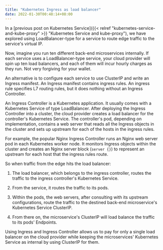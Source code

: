 ```yaml
---
title: "Kubernetes Ingress as load balancer"
date: 2022-01-30T00:48:14+08:00
---
```

In a [previous post on Kubernetes Service]({{< relref "kubernetes-service-and-kube-proxy" >}} "Kubernetes Service and kube-proxy"), we have explored using LoadBalancer-type for a service to route edge traffic to the service's virtual IP.

Now, imagine you run ten different back-end microservices internally. If each service uses a LoadBalancer-type service, your cloud provider will spin up ten load balancers, and each of them will incur hourly charges as they run. Not very forgiving for your wallet.

An alternative is to configure each service to use ClusterIP and write an Ingress manifest. An Ingress manifest contains ingress rules. An ingress rule specifies L7 routing rules, but it does nothing without an Ingress Controller.

An Ingress Controller is a Kubernetes application. It usually comes with a Kubernetes Service of type LoadBalancer. After deploying the Ingress Controller into a cluster, the cloud provider creates a load balancer for the controller's Kubernetes Service. The controller's pod, depending on implementation, contains a web server that reads all the Ingress objects in the cluster and sets up upstream for each of the hosts in the ingress rules.

For example, the popular Nginx Ingress Controller runs an Nginx web server pod in each Kubernetes worker node. It monitors Ingress objects within the cluster and creates an Nginx server block (`server {}`) to represent an upstream for each host that the ingress rules route.

So when traffic from the edge hits the load balancer:

  1. The load balancer, which belongs to the ingress controller, routes the traffic to the ingress controller's Kubernetes Service.

  1. From the service, it routes the traffic to its pods.

  1. Within the pods, the web servers, after consulting with its upstream configurations, route the traffic to the destined back-end microservice's Kubernetes Service ClusterIP.

  1. From there on, the microservice's ClusterIP will load balance the traffic to its pods' Endpoints.

Using Ingress and Ingress Controller allows us to pay for only a single load balancer on the cloud provider while keeping the microservices' Kubernetes Service as internal by using ClusterIP for them.
